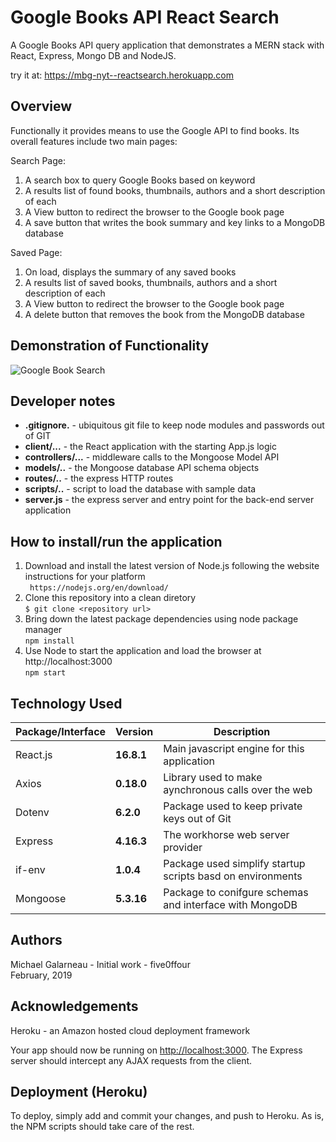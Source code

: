 # Google Books API React Search

A Google Books API query application that demonstrates a MERN stack with React, Express, Mongo DB and NodeJS. 

try it at:  https://mbg-nyt--reactsearch.herokuapp.com  

## Overview    
 Functionally it provides means to use the Google API to find books.   Its overall features include two main pages:  

 Search Page:  
 1) A search box to query Google Books based on keyword  
 2) A results list of found books, thumbnails, authors and a short description of each  
 3) A View button to redirect the browser to the Google book page  
 4) A save button that writes the book summary and key links to a MongoDB database  

 Saved Page:  
 1) On load, displays the summary of any saved books  
 2) A results list of saved books, thumbnails, authors and a short description of each  
 3) A View button to redirect the browser to the Google book page  
 4) A delete button that removes the book from the MongoDB database  
 
 ## Demonstration of Functionality    
![Google Book Search](./docs/nyt-reactsearch.gif)  

## Developer notes  
- **.gitignore.** - ubiquitous git file to keep node modules and passwords out of GIT    
- **client/...** - the React application with the starting App.js logic    
- **controllers/...** - middleware calls to the Mongoose Model API  
- **models/..** - the Mongoose database API schema objects    
- **routes/..** - the express HTTP routes  
- **scripts/..** - script to load the database with sample data
- **server.js** - the express server and entry point for the back-end server application    

## How to install/run the application    
1. Download and install the latest version of Node.js following the website instructions for your platform    
   ` https://nodejs.org/en/download/`   
2. Clone this repository into a clean diretory  
   `$ git clone <repository url>`  
3. Bring down the latest package dependencies using node package manager    
   `npm install`    
4. Use Node to start the application and load the browser at http://localhost:3000      
   `npm start`    

## Technology Used  
    
| Package/Interface | Version     | Description                                                              |
| ----------------- | ----------- | ------------------------------------------------------------------------ |
| React.js          | __16.8.1__  | Main javascript engine for this application                              |
| Axios             | __0.18.0__  | Library used to make aynchronous calls over the web                      |
| Dotenv            | __6.2.0__   | Package used to keep private keys out of Git                             |
| Express           | __4.16.3__  | The workhorse web server provider                                        |
| if-env            | __1.0.4__   | Package used simplify startup scripts basd on environments               |
| Mongoose          | __5.3.16__  | Package to conifgure schemas and interface with MongoDB                  |
  
## Authors    
Michael Galarneau - Initial work - five0ffour  
February, 2019  
  
## Acknowledgements    
Heroku - an Amazon hosted cloud deployment framework  

Your app should now be running on <http://localhost:3000>. The Express server should intercept any AJAX requests from the client.

## Deployment (Heroku)

To deploy, simply add and commit your changes, and push to Heroku. As is, the NPM scripts should take care of the rest.
